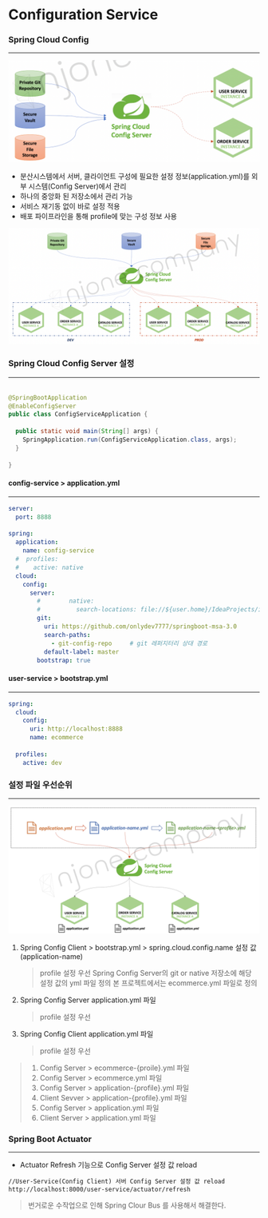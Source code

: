 # Configuration Service

### Spring Cloud Config

***
![Spring Cloud Config.png](img/section7/Spring%20Cloud%20Config.png)

- 분산시스템에서 서버, 클라이언트 구성에 필요한 설정 정보(application.yml)를 외부 시스템(Config Server)에서 관리
- 하나의 중앙화 된 저장소에서 관리 가능
- 서비스 재기동 없이 바로 설정 적용
- 배포 파이프라인을 통해 profile에 맞는 구성 정보 사용

![Spring Cloud Config-2.png](img/section7/Spring%20Cloud%20Config-2.png)

### Spring Cloud Config Server 설정

***

```java

@SpringBootApplication
@EnableConfigServer
public class ConfigServiceApplication {

  public static void main(String[] args) {
    SpringApplication.run(ConfigServiceApplication.class, args);
  }

}

```

#### config-service > application.yml

***

```yaml
server:
  port: 8888

spring:
  application:
    name: config-service
  #  profiles:
  #    active: native
  cloud:
    config:
      server:
        #        native:
        #          search-locations: file://${user.home}/IdeaProjects/inflearn-spring-boot-msa/springboot-msa-3.0/local-config-repo
        git:
          uri: https://github.com/onlydev7777/springboot-msa-3.0
          search-paths:
            - git-config-repo     # git 레퍼지터리 상대 경로
          default-label: master
        bootstrap: true
```

#### user-service > bootstrap.yml

***

```yaml
spring:
  cloud:
    config:
      uri: http://localhost:8888
      name: ecommerce

  profiles:
    active: dev
```

### 설정 파일 우선순위

***

![설정 파일 우선순위.png](img/section7/설정%20파일%20우선순위.png)

1. Spring Config Client > bootstrap.yml > spring.cloud.config.name 설정 값 (application-name)
   > profile 설정 우선
   > Spring Config Server의 git or native 저장소에 해당 설정 값의 yml 파일 정의
   > 본 프로젝트에서는 ecommerce.yml 파일로 정의

2. Spring Config Server application.yml 파일
   > profile 설정 우선

3. Spring Config Client application.yml 파일
   > profile 설정 우선

> 1. Config Server > ecommerce-{proile}.yml 파일
> 2. Config Server > ecommerce.yml 파일
> 3. Config Server > application-{profile}.yml 파일
> 4. Client Sevver > application-{profile}.yml 파일
> 5. Config Server > application.yml 파일
> 6. Client Server > application.yml 파일

### Spring Boot Actuator

***

- Actuator Refresh 기능으로 Config Server 설정 값 reload

```
//User-Service(Config Client) 서버 Config Server 설정 값 reload
http://localhost:8000/user-service/actuator/refresh
```

> 번거로운 수작업으로 인해 Spring Clour Bus 를 사용해서 해결한다.

